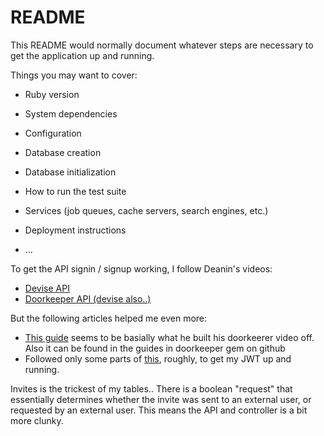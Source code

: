 # README

This README would normally document whatever steps are necessary to get the
application up and running.

Things you may want to cover:

- Ruby version

- System dependencies

- Configuration

- Database creation

- Database initialization

- How to run the test suite

- Services (job queues, cache servers, search engines, etc.)

- Deployment instructions

- ...

To get the API signin / signup working, I follow Deanin's videos:

<ul>
  <li><a href="https://www.youtube.com/watch?v=PqizV5l1yFE&ab_channel=Deanin" target="_blank">Devise API</a></li>
  <li><a href="https://www.youtube.com/watch?v=Kwm4Edvlqhw&ab_channel=Deanin" target="_blank">Doorkeeper API (devise also..)</a></li>
</ul>
But the following articles helped me even more:
<ul>
  <li><a href="https://rubyyagi.com/rails-api-authentication-devise-doorkeeper/" target="_blank">This guide</a> seems to be basially what he built his doorkeerer video off. Also it can be found in the guides in doorkeeper gem on github</li>
  <li>Followed only some parts of <a href="https://www.bluebash.co/blog/rails-6-7-api-authentication-with-jwt/" target="_blank">this</a>, roughly, to get my JWT up and running.</li>
</ul>

Invites is the trickest of my tables.. There is a boolean "request" that essentially determines whether the invite was sent to an external user, or requested by an external user. This means the API and controller is a bit more clunky.

